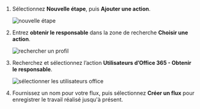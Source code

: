 1. Sélectionnez **Nouvelle étape**, puis **Ajouter une action**.
   
    ![nouvelle étape](includes/media/modern-approvals/select-sharepoint-add-action.png)
2. Entrez **obtenir le responsable** dans la zone de recherche **Choisir une action**.
   
    ![rechercher un profil](includes/media/modern-approvals/search-for-profile.png)
3. Recherchez et sélectionnez l’action **Utilisateurs d’Office 365 - Obtenir le responsable**.
   
    ![sélectionner les utilisateurs office](includes/media/modern-approvals/select-my-profile.png)
4. Fournissez un nom pour votre flux, puis sélectionnez **Créer un flux** pour enregistrer le travail réalisé jusqu'à présent.

